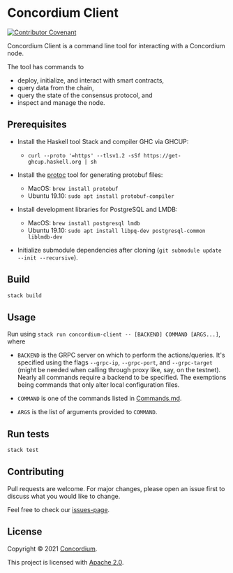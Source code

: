 # Concordium Client

[![Contributor Covenant](https://img.shields.io/badge/Contributor%20Covenant-2.0-4baaaa.svg)](https://github.com/Concordium/.github/blob/main/.github/CODE_OF_CONDUCT.md)

Concordium Client is a command line tool for interacting with a Concordium node.

The tool has commands to

* deploy, initialize, and interact with smart contracts,
* query data from the chain,
* query the state of the consensus protocol, and
* inspect and manage the node.

## Prerequisites

* Install the Haskell tool Stack and compiler GHC via GHCUP:
   * `curl --proto '=https' --tlsv1.2 -sSf https://get-ghcup.haskell.org | sh`

* Install the [protoc](https://github.com/google/proto-lens/blob/master/docs/installing-protoc.md) tool for generating protobuf files:
   * MacOS: `brew install protobuf`
   * Ubuntu 19.10: `sudo apt install protobuf-compiler`

* Install development libraries for PostgreSQL and LMDB:
   * MacOS: `brew install postgresql lmdb`
   * Ubuntu 19.10: `sudo apt install libpq-dev postgresql-common liblmdb-dev` 

* Initialize submodule dependencies after cloning (`git submodule update --init --recursive`).

## Build

``` sh
stack build
```

## Usage

Run using `stack run concordium-client -- [BACKEND] COMMAND [ARGS...]`, where

* `BACKEND` is the GRPC server on which to perform the actions/queries.
  It's specified using the flags `--grpc-ip`, `--grpc-port`, and `--grpc-target`
  (might be needed when calling through proxy like, say, on the testnet).
  Nearly all commands require a backend to be specified. The exemptions being
  commands that only alter local configuration files. 

* `COMMAND` is one of the commands listed in [Commands.md](./Commands.md).

* `ARGS` is the list of arguments provided to `COMMAND`.

## Run tests

``` sh
stack test
```

## Contributing

Pull requests are welcome. For major changes, please open an issue first to
discuss what you would like to change.

Feel free to check our [issues-page](https://github.com/Concordium/concordium-client/issues).

## License
Copyright © 2021 [Concordium](https://concordium.com/).

This project is licensed with [Apache 2.0](LICENSE).

